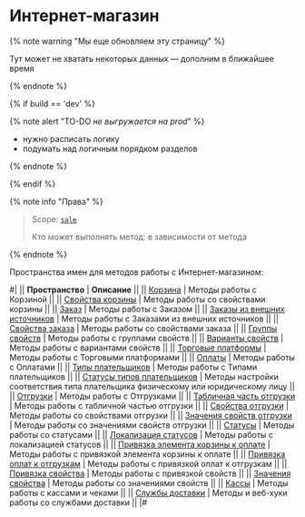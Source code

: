 # Интернет-магазин

{% note warning "Мы еще обновляем эту страницу" %}

Тут может не хватать некоторых данных — дополним в ближайшее время

{% endnote %}

{% if build == 'dev' %}

{% note alert "TO-DO _не выгружается на prod_" %}

- нужно расписать логику
- подумать над логичным порядком разделов

{% endnote %}

{% endif %}

{% note info "Права" %}

> Scope: [`sale`](../scopes/permissions.md)
>
> Кто может выполнять метод: в зависимости от метода

{% endnote %}

Пространства имен для методов работы с Интернет-магазином:

#|
|| **Пространство** | **Описание** ||
|| [Корзина](./basket-item/index.md) | Методы работы с Корзиной ||
|| [Свойства корзины](./basket-properties/index.md) | Методы работы со свойствами корзины ||
|| [Заказ](./order/index.md) | Методы работы с Заказом ||
|| [Заказы из внешних источников](./trade-binding/index.md) | Методы работы с Заказами из внешних источников ||
|| [Свойства заказа](./property/index.md) | Методы работы со свойствами заказа ||
|| [Группы свойств](./property-group/index.md) | Методы работы с группами свойств ||
|| [Варианты свойств](./property-variant/index.md) | Методы работы с вариантами свойств ||
|| [Торговые платформы](./trade-platform/index.md) | Методы работы с Торговыми платформами ||
|| [Оплаты](./payment/index.md) | Методы работы с Оплатами ||
|| [Типы плательщиков](./person-type/index.md) | Методы работы с Типами плательщиков ||
|| [Статусы типов плательщиков](./business-value-person-domain/index.md) | Методы настройки соответствия типа плательщика физическому или юридическому лицу ||
|| [Отгрузки](./shipment/index.md) | Методы работы с Отгрузками ||
|| [Табличная часть отгрузки](./shipment-item/index.md) | Методы работы с табличной частью отгрузки ||
|| [Свойства отгрузки](./shipment-property/index.md) | Методы работы со свойствами отгрузки ||
|| [Значения свойств отгрузки](./shipment-property-value/index.md) | Методы работы со значениями свойств отгрузки ||
|| [Статусы](./status/index.md) | Методы работы со статусами ||
|| [Локализация статусов](./status-lang/index.md) | Методы работы с локализацией статусов ||
|| [Привязка элемента корзины к оплате](./payment-item-basket/index.md) | Методы работы с привязкой элемента корзины к оплате ||
|| [Привязка оплат к отгрузкам](./payment-item-shipment/index.md) | Методы работы с привязкой оплат к отгрузкам ||
|| [Привязка свойства](./property-relation/index.md) | Методы работы с привязкой свойств ||
|| [Значения свойства](./property-value/index.md) | Методы работы со значениями свойств ||
|| [Кассы](./cashbox/index.md) | Методы работы с кассами и чеками ||
|| [Службы доставки](./delivery/delivery/index.md) | Методы и веб-хуки работы со службами доставки ||
|#
